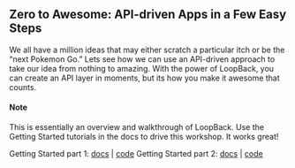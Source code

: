 Zero to Awesome: API-driven Apps in a Few Easy Steps
---

We all have a million ideas that may either scratch a particular itch or be the “next Pokemon Go.” Lets see how we can use an API-driven approach to take our idea from nothing to amazing. With the power of LoopBack, you can create an API layer in moments, but its how you make it awesome that counts.

#### Note
This is essentially an overview and walkthrough of LoopBack. Use the Getting Started tutorials in the docs to drive this workshop. It works great!

Getting Started part 1: [docs](http://loopback.io/doc/en/lb3/Getting-started-with-LoopBack.html) | [code](https://github.com/strongloop/loopback-getting-started)
Getting Started part 2: [docs](http://loopback.io/doc/en/lb3/Getting-started-part-II.html) | [code](https://github.com/strongloop/loopback-getting-started-intermediate)
